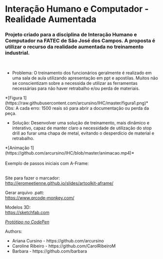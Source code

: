 <html>
      <head>
      

<h1> Interação Humano e Computador - Realidade Aumentada </h1>

<h3>Projeto criado para a disciplina de Interação Humano e Computador na FATEC de São José dos Campos.
A proposta é utilizar o recurso da realidade aumentada no treinamento industrial.<br></h3><br>

<ul>
	<li> Problema:
	O treinamento dos funcionários geralmente é realizado em uma sala de aula utilizando apresentação em ppt e apostilas.
	Muitos não se conscientizam sobre a necessida de utilizar as ferramentas necessárias para não haver retrabalho e/ou 	perda de materiais.
	</li> 	
</ul>
	*[Figura 1](https://raw.githubusercontent.com/arcursino/IHC/master/figura1.png)* <br>
	Obs: A cada erro: 1500 reais só para abrir a documentação ou perda da peça. <br>
	
<ul>		
	<li> Solução:
	Desenvolver uma solução de treinamento, mais dinâmico e interativo, capaz de manter claro a necessidade de utilização 	do stop drill ao furar uma chapa de metal, evitando o desperdício de material e retrabalho.
	</li>
</ul>
	*[Animação 1](https://github.com/arcursino/IHC/blob/master/animacao.mp4)*
	<br>
	
<br>
Exemplo de passos iniciais com A-Frame:  <br>
<br>

Site para fazer o marcador:<br>
http://jeromeetienne.github.io/slides/artoolkit-aframe/


Gerar arquivo .patt:<br>
https://www.qrcode-monkey.com/

Modelos 3D: <br>
https://sketchfab.com

*[Protótipo no CodePen](https://codepen.io/arcursino/pen/xxKOxMR)*

Authors:
<ul>
<li>Ariana Cursino - https://github.com/arcursino</li>
<li>Caroline Ribeiro - https://github.com/CarolRibeiroM</li>
<li>Barbara - https://github.com/barbara</li>
</ul> 

</head>
</html>
